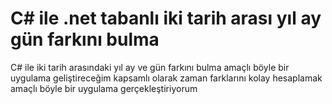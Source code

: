 # C# ile .net tabanlı iki tarih arası yıl ay gün farkını bulma  
C# ile iki tarih arasındaki yıl ay  ve gün farkını bulma amaçlı böyle bir uygulama geliştireceğim
kapsamlı olarak zaman farklarını kolay hesaplamak amaçlı böyle bir uygulama gerçekleştiriyorum
